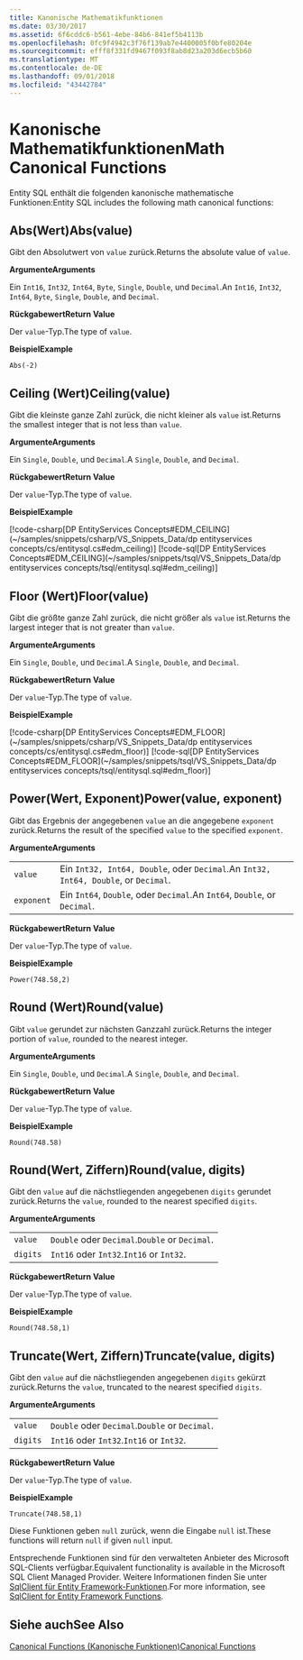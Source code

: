 ```yaml
---
title: Kanonische Mathematikfunktionen
ms.date: 03/30/2017
ms.assetid: 6f6cddc6-b561-4ebe-84b6-841ef5b4113b
ms.openlocfilehash: 0fc9f4942c3f76f139ab7e4400005f0bfe80204e
ms.sourcegitcommit: efff8f331fd9467f093f8ab8d23a203d6ecb5b60
ms.translationtype: MT
ms.contentlocale: de-DE
ms.lasthandoff: 09/01/2018
ms.locfileid: "43442784"
---
```

# <a name="math-canonical-functions"></a><span data-ttu-id="50ea4-102">Kanonische Mathematikfunktionen</span><span class="sxs-lookup"><span data-stu-id="50ea4-102">Math Canonical Functions</span></span>

<span data-ttu-id="50ea4-103">Entity SQL enthält die folgenden kanonische mathematische Funktionen:</span><span class="sxs-lookup"><span data-stu-id="50ea4-103">Entity SQL includes the following math canonical functions:</span></span>
  
## <a name="absvalue"></a><span data-ttu-id="50ea4-104">Abs(Wert)</span><span class="sxs-lookup"><span data-stu-id="50ea4-104">Abs(value)</span></span>

<span data-ttu-id="50ea4-105">Gibt den Absolutwert von `value` zurück.</span><span class="sxs-lookup"><span data-stu-id="50ea4-105">Returns the absolute value of `value`.</span></span>

<span data-ttu-id="50ea4-106">**Argumente**</span><span class="sxs-lookup"><span data-stu-id="50ea4-106">**Arguments**</span></span>

<span data-ttu-id="50ea4-107">Ein `Int16`, `Int32`, `Int64`, `Byte`, `Single`, `Double`, und `Decimal`.</span><span class="sxs-lookup"><span data-stu-id="50ea4-107">An `Int16`, `Int32`, `Int64`, `Byte`, `Single`, `Double`, and `Decimal`.</span></span>

<span data-ttu-id="50ea4-108">**Rückgabewert**</span><span class="sxs-lookup"><span data-stu-id="50ea4-108">**Return Value**</span></span>

<span data-ttu-id="50ea4-109">Der `value`-Typ.</span><span class="sxs-lookup"><span data-stu-id="50ea4-109">The type of `value`.</span></span>

<span data-ttu-id="50ea4-110">**Beispiel**</span><span class="sxs-lookup"><span data-stu-id="50ea4-110">**Example**</span></span>

`Abs(-2)`

## <a name="ceilingvalue"></a><span data-ttu-id="50ea4-111">Ceiling (Wert)</span><span class="sxs-lookup"><span data-stu-id="50ea4-111">Ceiling(value)</span></span>

<span data-ttu-id="50ea4-112">Gibt die kleinste ganze Zahl zurück, die nicht kleiner als `value` ist.</span><span class="sxs-lookup"><span data-stu-id="50ea4-112">Returns the smallest integer that is not less than `value`.</span></span>

<span data-ttu-id="50ea4-113">**Argumente**</span><span class="sxs-lookup"><span data-stu-id="50ea4-113">**Arguments**</span></span>

<span data-ttu-id="50ea4-114">Ein `Single`, `Double`, und `Decimal`.</span><span class="sxs-lookup"><span data-stu-id="50ea4-114">A `Single`, `Double`, and `Decimal`.</span></span>

<span data-ttu-id="50ea4-115">**Rückgabewert**</span><span class="sxs-lookup"><span data-stu-id="50ea4-115">**Return Value**</span></span>

<span data-ttu-id="50ea4-116">Der `value`-Typ.</span><span class="sxs-lookup"><span data-stu-id="50ea4-116">The type of `value`.</span></span>

<span data-ttu-id="50ea4-117">**Beispiel**</span><span class="sxs-lookup"><span data-stu-id="50ea4-117">**Example**</span></span>

[!code-csharp[DP EntityServices Concepts#EDM_CEILING](~/samples/snippets/csharp/VS_Snippets_Data/dp entityservices concepts/cs/entitysql.cs#edm_ceiling)]
[!code-sql[DP EntityServices Concepts#EDM_CEILING](~/samples/snippets/tsql/VS_Snippets_Data/dp entityservices concepts/tsql/entitysql.sql#edm_ceiling)]

## <a name="floorvalue"></a><span data-ttu-id="50ea4-118">Floor (Wert)</span><span class="sxs-lookup"><span data-stu-id="50ea4-118">Floor(value)</span></span>

<span data-ttu-id="50ea4-119">Gibt die größte ganze Zahl zurück, die nicht größer als `value` ist.</span><span class="sxs-lookup"><span data-stu-id="50ea4-119">Returns the largest integer that is not greater than `value`.</span></span>

<span data-ttu-id="50ea4-120">**Argumente**</span><span class="sxs-lookup"><span data-stu-id="50ea4-120">**Arguments**</span></span>

<span data-ttu-id="50ea4-121">Ein `Single`, `Double`, und `Decimal`.</span><span class="sxs-lookup"><span data-stu-id="50ea4-121">A `Single`, `Double`, and `Decimal`.</span></span>

<span data-ttu-id="50ea4-122">**Rückgabewert**</span><span class="sxs-lookup"><span data-stu-id="50ea4-122">**Return Value**</span></span>

<span data-ttu-id="50ea4-123">Der `value`-Typ.</span><span class="sxs-lookup"><span data-stu-id="50ea4-123">The type of `value`.</span></span>

<span data-ttu-id="50ea4-124">**Beispiel**</span><span class="sxs-lookup"><span data-stu-id="50ea4-124">**Example**</span></span>

[!code-csharp[DP EntityServices Concepts#EDM_FLOOR](~/samples/snippets/csharp/VS_Snippets_Data/dp entityservices concepts/cs/entitysql.cs#edm_floor)]
[!code-sql[DP EntityServices Concepts#EDM_FLOOR](~/samples/snippets/tsql/VS_Snippets_Data/dp entityservices concepts/tsql/entitysql.sql#edm_floor)]

## <a name="powervalue-exponent"></a><span data-ttu-id="50ea4-125">Power(Wert, Exponent)</span><span class="sxs-lookup"><span data-stu-id="50ea4-125">Power(value, exponent)</span></span>

<span data-ttu-id="50ea4-126">Gibt das Ergebnis der angegebenen `value` an die angegebene `exponent` zurück.</span><span class="sxs-lookup"><span data-stu-id="50ea4-126">Returns the result of the specified `value` to the specified `exponent`.</span></span>

<span data-ttu-id="50ea4-127">**Argumente**</span><span class="sxs-lookup"><span data-stu-id="50ea4-127">**Arguments**</span></span>

|  |  |
|--|--|
|`value` | <span data-ttu-id="50ea4-128">Ein `Int32, Int64, Double`, oder `Decimal`.</span><span class="sxs-lookup"><span data-stu-id="50ea4-128">An `Int32, Int64, Double`, or `Decimal`.</span></span> |
|`exponent` | <span data-ttu-id="50ea4-129">Ein `Int64`, `Double`, oder `Decimal`.</span><span class="sxs-lookup"><span data-stu-id="50ea4-129">An `Int64`, `Double`, or `Decimal`.</span></span> |

<span data-ttu-id="50ea4-130">**Rückgabewert**</span><span class="sxs-lookup"><span data-stu-id="50ea4-130">**Return Value**</span></span>

<span data-ttu-id="50ea4-131">Der `value`-Typ.</span><span class="sxs-lookup"><span data-stu-id="50ea4-131">The type of `value`.</span></span>

<span data-ttu-id="50ea4-132">**Beispiel**</span><span class="sxs-lookup"><span data-stu-id="50ea4-132">**Example**</span></span>

`Power(748.58,2)`

## <a name="roundvalue"></a><span data-ttu-id="50ea4-133">Round (Wert)</span><span class="sxs-lookup"><span data-stu-id="50ea4-133">Round(value)</span></span>

<span data-ttu-id="50ea4-134">Gibt `value` gerundet zur nächsten Ganzzahl zurück.</span><span class="sxs-lookup"><span data-stu-id="50ea4-134">Returns the integer portion of `value`, rounded to the nearest integer.</span></span>

<span data-ttu-id="50ea4-135">**Argumente**</span><span class="sxs-lookup"><span data-stu-id="50ea4-135">**Arguments**</span></span>

<span data-ttu-id="50ea4-136">Ein `Single`, `Double`, und `Decimal`.</span><span class="sxs-lookup"><span data-stu-id="50ea4-136">A `Single`, `Double`, and `Decimal`.</span></span>

<span data-ttu-id="50ea4-137">**Rückgabewert**</span><span class="sxs-lookup"><span data-stu-id="50ea4-137">**Return Value**</span></span>

<span data-ttu-id="50ea4-138">Der `value`-Typ.</span><span class="sxs-lookup"><span data-stu-id="50ea4-138">The type of `value`.</span></span>

<span data-ttu-id="50ea4-139">**Beispiel**</span><span class="sxs-lookup"><span data-stu-id="50ea4-139">**Example**</span></span>

`Round(748.58)`

## <a name="roundvalue-digits"></a><span data-ttu-id="50ea4-140">Round(Wert, Ziffern)</span><span class="sxs-lookup"><span data-stu-id="50ea4-140">Round(value, digits)</span></span>

<span data-ttu-id="50ea4-141">Gibt den `value` auf die nächstliegenden angegebenen `digits` gerundet zurück.</span><span class="sxs-lookup"><span data-stu-id="50ea4-141">Returns the `value`, rounded to the nearest specified `digits`.</span></span>

<span data-ttu-id="50ea4-142">**Argumente**</span><span class="sxs-lookup"><span data-stu-id="50ea4-142">**Arguments**</span></span>

|  |  |
|--|--|
|`value`|<span data-ttu-id="50ea4-143">`Double` oder `Decimal`.</span><span class="sxs-lookup"><span data-stu-id="50ea4-143">`Double` or `Decimal`.</span></span>|
|`digits`|<span data-ttu-id="50ea4-144">`Int16` oder `Int32`.</span><span class="sxs-lookup"><span data-stu-id="50ea4-144">`Int16` or `Int32`.</span></span>|

<span data-ttu-id="50ea4-145">**Rückgabewert**</span><span class="sxs-lookup"><span data-stu-id="50ea4-145">**Return Value**</span></span>

<span data-ttu-id="50ea4-146">Der `value`-Typ.</span><span class="sxs-lookup"><span data-stu-id="50ea4-146">The type of `value`.</span></span>

<span data-ttu-id="50ea4-147">**Beispiel**</span><span class="sxs-lookup"><span data-stu-id="50ea4-147">**Example**</span></span>

`Round(748.58,1)`

## <a name="truncatevalue-digits"></a><span data-ttu-id="50ea4-148">Truncate(Wert, Ziffern)</span><span class="sxs-lookup"><span data-stu-id="50ea4-148">Truncate(value, digits)</span></span>

<span data-ttu-id="50ea4-149">Gibt den `value` auf die nächstliegenden angegebenen `digits` gekürzt zurück.</span><span class="sxs-lookup"><span data-stu-id="50ea4-149">Returns the `value`, truncated to the nearest specified `digits`.</span></span>

<span data-ttu-id="50ea4-150">**Argumente**</span><span class="sxs-lookup"><span data-stu-id="50ea4-150">**Arguments**</span></span>

|  |  |
|--|--|
|`value`|<span data-ttu-id="50ea4-151">`Double` oder `Decimal`.</span><span class="sxs-lookup"><span data-stu-id="50ea4-151">`Double` or `Decimal`.</span></span>|
|`digits`|<span data-ttu-id="50ea4-152">`Int16` oder `Int32`.</span><span class="sxs-lookup"><span data-stu-id="50ea4-152">`Int16` or `Int32`.</span></span>|

<span data-ttu-id="50ea4-153">**Rückgabewert**</span><span class="sxs-lookup"><span data-stu-id="50ea4-153">**Return Value**</span></span>

<span data-ttu-id="50ea4-154">Der `value`-Typ.</span><span class="sxs-lookup"><span data-stu-id="50ea4-154">The type of `value`.</span></span>

<span data-ttu-id="50ea4-155">**Beispiel**</span><span class="sxs-lookup"><span data-stu-id="50ea4-155">**Example**</span></span>

`Truncate(748.58,1)`  
  
 <span data-ttu-id="50ea4-156">Diese Funktionen geben `null` zurück, wenn die Eingabe `null` ist.</span><span class="sxs-lookup"><span data-stu-id="50ea4-156">These functions will return `null` if given `null` input.</span></span>  
  
 <span data-ttu-id="50ea4-157">Entsprechende Funktionen sind für den verwalteten Anbieter des Microsoft SQL-Clients verfügbar.</span><span class="sxs-lookup"><span data-stu-id="50ea4-157">Equivalent functionality is available in the Microsoft SQL Client Managed Provider.</span></span> <span data-ttu-id="50ea4-158">Weitere Informationen finden Sie unter [SqlClient für Entity Framework-Funktionen](../../../../../../docs/framework/data/adonet/ef/sqlclient-for-ef-functions.md).</span><span class="sxs-lookup"><span data-stu-id="50ea4-158">For more information, see [SqlClient for Entity Framework Functions](../../../../../../docs/framework/data/adonet/ef/sqlclient-for-ef-functions.md).</span></span>  
  
## <a name="see-also"></a><span data-ttu-id="50ea4-159">Siehe auch</span><span class="sxs-lookup"><span data-stu-id="50ea4-159">See Also</span></span>  
 [<span data-ttu-id="50ea4-160">Canonical Functions (Kanonische Funktionen)</span><span class="sxs-lookup"><span data-stu-id="50ea4-160">Canonical Functions</span></span>](../../../../../../docs/framework/data/adonet/ef/language-reference/canonical-functions.md)
